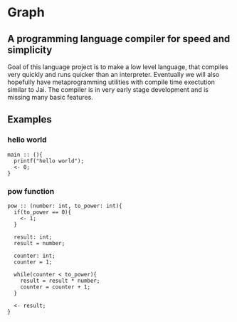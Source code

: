 # Graph

## A programming language compiler for speed and simplicity
Goal of this language project is to make a low level language, that compiles very quickly and runs quicker than an interpreter.
Eventually we will also hopefully have metaprogramming utilities with compile time exectution similar to Jai.
The compiler is in very early stage development and is missing many basic features.


## Examples
### hello world
```
main :: (){
  printf("hello world");
  <- 0;
}
```

### pow function
```
pow :: (number: int, to_power: int){
  if(to_power == 0){
    <- 1;
  }
  
  result: int;
  result = number;
  
  counter: int;
  counter = 1;
  
  while(counter < to_power){
    result = result * number;
    counter = counter + 1;
  }
  
  <- result;
}
```
